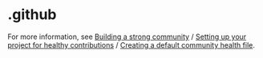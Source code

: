 # .github

For more information, see [Building a strong community](https://help.github.com/en/github/building-a-strong-community) / [Setting up your project for healthy contributions](https://help.github.com/en/github/building-a-strong-community/setting-up-your-project-for-healthy-contributions) / [Creating a default community health file](https://help.github.com/en/github/building-a-strong-community/creating-a-default-community-health-file).
